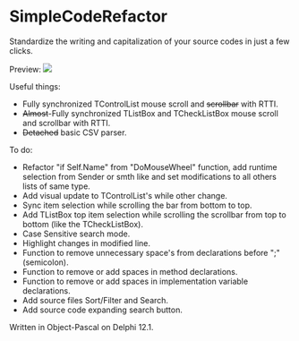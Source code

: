 # SimpleCodeRefactor

Standardize the writing and capitalization of your source codes in just a few clicks.

Preview:
![](https://i.imgur.com/LYX5DWO.jpeg)

Useful things:
- Fully synchronized TControlList mouse scroll and ~~scrollbar~~ with RTTI.
- ~~Almost~~-Fully synchronized TListBox and TCheckListBox mouse scroll and scrollbar with RTTI.
- ~~Detached~~ basic CSV parser.



To do:
- Refactor "if Self.Name" from "DoMouseWheel" function, add runtime selection from Sender or smth like and set modifications to all others lists of same type.
- Add visual update to TControlList's while other change.
- Sync item selection while scrolling the bar from bottom to top.
- Add TListBox top item selection while scrolling the scrollbar from top to bottom (like the TCheckListBox).
- Case Sensitive search mode.
- Highlight changes in modified line.
- Function to remove unnecessary space's from declarations before ";" (semicolon).
- Function to remove or add spaces in method declarations.
- Function to remove or add spaces in implementation variable declarations.
- Add source files Sort/Filter and Search.
- Add source code expanding search button.


Written in Object-Pascal on Delphi 12.1.